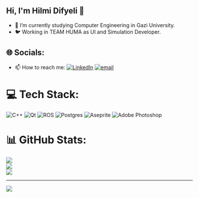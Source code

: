 ## Hi, I'm Hilmi Difyeli 👋
- 🔭 I’m currently studying Computer Engineering in Gazi University.
- 🐦 Working in TEAM HUMA as UI and Simulation Developer.
  
## 🌐 Socials:
- 📫 How to reach me: [![LinkedIn](https://img.shields.io/badge/LinkedIn-%230077B5.svg?logo=linkedin&logoColor=white)](https://linkedin.com/in/hilmi-difyeli-52aa04222)  [![email](https://img.shields.io/badge/Email-D14836?logo=gmail&logoColor=white)](mailto:hilmidifyeli@gmail.com) 

# 💻 Tech Stack:
![C++](https://img.shields.io/badge/c++-%2300599C.svg?style=for-the-badge&logo=c%2B%2B&logoColor=white) ![Qt](https://img.shields.io/badge/Qt-%23217346.svg?style=for-the-badge&logo=Qt&logoColor=white) ![ROS](https://img.shields.io/badge/ros-%230A0FF9.svg?style=for-the-badge&logo=ros&logoColor=white) ![Postgres](https://img.shields.io/badge/postgres-%23316192.svg?style=for-the-badge&logo=postgresql&logoColor=white) ![Aseprite](https://img.shields.io/badge/Aseprite-FFFFFF?style=for-the-badge&logo=Aseprite&logoColor=#7D929E) ![Adobe Photoshop](https://img.shields.io/badge/adobe%20photoshop-%2331A8FF.svg?style=for-the-badge&logo=adobe%20photoshop&logoColor=white)
# 📊 GitHub Stats:
![](https://github-readme-stats.vercel.app/api?username=Difyeli&theme=dark&hide_border=false&include_all_commits=false&count_private=false)<br/>
![](https://nirzak-streak-stats.vercel.app/?user=Difyeli&theme=dark&hide_border=false)<br/>
![](https://github-readme-stats.vercel.app/api/top-langs/?username=Difyeli&theme=dark&hide_border=false&include_all_commits=false&count_private=false&layout=compact)

---
[![](https://visitcount.itsvg.in/api?id=Difyeli&icon=0&color=0)](https://visitcount.itsvg.in)

<!-- Proudly created with GPRM ( https://gprm.itsvg.in ) -->
